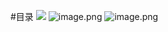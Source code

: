 #目录
![](http://upload-images.jianshu.io/upload_images/4685968-94a97353276bdf14.png?imageMogr2/auto-orient/strip%7CimageView2/2/w/1240)
![image.png](http://upload-images.jianshu.io/upload_images/4685968-719754d3a7ef1f6b.png?imageMogr2/auto-orient/strip%7CimageView2/2/w/1240)
![image.png](http://upload-images.jianshu.io/upload_images/4685968-f82e02cc4cd5cea7.png?imageMogr2/auto-orient/strip%7CimageView2/2/w/1240)
